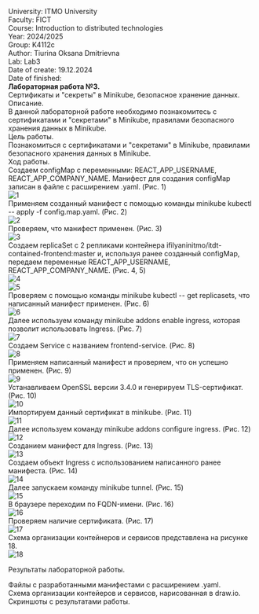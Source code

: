 University: ITMO University  
Faculty: FICT   
Course: Introduction to distributed technologies  
Year: 2024/2025  
Group: K4112c  
Author: Tiurina Oksana Dmitrievna    
Lab: Lab3   
Date of create: 19.12.2024   
Date of finished:   
**Лабораторная работа №3.**     
Сертификаты и "секреты" в Minikube, безопасное хранение данных.      
Описание.        
В данной лабораторной работе необходимо познакомитесь с сертификатами и "секретами" в Minikube, правилами безопасного хранения данных в Minikube.      
Цель работы.       
Познакомиться с сертификатами и "секретами" в Minikube, правилами безопасного хранения данных в Minikube.      
Ход работы.  
Создаем configMap с переменными: REACT_APP_USERNAME, REACT_APP_COMPANY_NAME. Манифест для создания configMap записан в файле с расширением .yaml. (Рис. 1)  
![1](https://github.com/OksanaT888/2024_2025-introduction_to_distributed_technologies-k4112c-tiurina_o_d/blob/main/lab3/picture/1.jpg)             
Применяем созданный манифест с помощью команды minikube kubectl -- apply -f config.map.yaml. (Рис. 2)   
![2](https://github.com/OksanaT888/2024_2025-introduction_to_distributed_technologies-k4112c-tiurina_o_d/blob/main/lab3/picture/2.jpg)  
Проверяем, что манифест применен. (Рис. 3)  
![3](https://github.com/OksanaT888/2024_2025-introduction_to_distributed_technologies-k4112c-tiurina_o_d/blob/main/lab3/picture/3.jpg)     
Создаем replicaSet с 2 репликами контейнера ifilyaninitmo/itdt-contained-frontend:master и, используя ранее созданный configMap, передаем переменные REACT_APP_USERNAME, REACT_APP_COMPANY_NAME. (Рис. 4, 5)  
![4](https://github.com/OksanaT888/2024_2025-introduction_to_distributed_technologies-k4112c-tiurina_o_d/blob/main/lab3/picture/4.jpg)     
![5](https://github.com/OksanaT888/2024_2025-introduction_to_distributed_technologies-k4112c-tiurina_o_d/blob/main/lab3/picture/5.jpg)     
Проверяем с помощью команды minikube kubectl -- get replicasets, что написанный манифест применен. (Рис. 6)   
![6](https://github.com/OksanaT888/2024_2025-introduction_to_distributed_technologies-k4112c-tiurina_o_d/blob/main/lab3/picture/6.jpg)     
Далее используем команду minikube addons enable ingress, которая позволит использовать Ingress. (Рис. 7)  
![7](https://github.com/OksanaT888/2024_2025-introduction_to_distributed_technologies-k4112c-tiurina_o_d/blob/main/lab3/picture/7.jpg)     
Создаем Service с названием frontend-service. (Рис. 8)  
![8](https://github.com/OksanaT888/2024_2025-introduction_to_distributed_technologies-k4112c-tiurina_o_d/blob/main/lab3/picture/8.jpg)     
Применяем написанный манифест и проверяем, что он успешно применен. (Рис. 9)  
![9](https://github.com/OksanaT888/2024_2025-introduction_to_distributed_technologies-k4112c-tiurina_o_d/blob/main/lab3/picture/9.jpg)     
Устанавливаем OpenSSL версии 3.4.0 и генерируем TLS-сертификат. (Рис. 10)  
![10](https://github.com/OksanaT888/2024_2025-introduction_to_distributed_technologies-k4112c-tiurina_o_d/blob/main/lab3/picture/10.jpg)     
Импортируем данный сертификат в minikube. (Рис. 11)   
![11](https://github.com/OksanaT888/2024_2025-introduction_to_distributed_technologies-k4112c-tiurina_o_d/blob/main/lab3/picture/11.jpg)     
Далее используем команду minikube addons configure ingress. (Рис. 12)  
![12](https://github.com/OksanaT888/2024_2025-introduction_to_distributed_technologies-k4112c-tiurina_o_d/blob/main/lab3/picture/12.jpg)     
Созданием манифест для Ingress. (Рис. 13)   
![13](https://github.com/OksanaT888/2024_2025-introduction_to_distributed_technologies-k4112c-tiurina_o_d/blob/main/lab3/picture/13.jpg)     
Создаем объект Ingress с использованием написанного ранее манифеста. (Рис. 14)   
![14](https://github.com/OksanaT888/2024_2025-introduction_to_distributed_technologies-k4112c-tiurina_o_d/blob/main/lab3/picture/14.jpg)     
Далее запускаем команду minikube tunnel. (Рис. 15)  
![15](https://github.com/OksanaT888/2024_2025-introduction_to_distributed_technologies-k4112c-tiurina_o_d/blob/main/lab3/picture/15.jpg)     
В браузере переходим по FQDN-имени. (Рис. 16)   
![16](https://github.com/OksanaT888/2024_2025-introduction_to_distributed_technologies-k4112c-tiurina_o_d/blob/main/lab3/picture/16.jpg)     
Проверяем наличие сертификата. (Рис. 17)   
![17](https://github.com/OksanaT888/2024_2025-introduction_to_distributed_technologies-k4112c-tiurina_o_d/blob/main/lab3/picture/17.jpg)     
Схема организации контейнеров и сервисов представлена на рисунке 18.   
![18](https://github.com/OksanaT888/2024_2025-introduction_to_distributed_technologies-k4112c-tiurina_o_d/blob/main/lab3/picture/18.jpg)     
  
Результаты лабораторной работы.  
  
Файлы с разработанными манифестами с расширением .yaml.    
Схема организации контейеров и сервисов, нарисованная в draw.io.   
Скриншоты c результатами работы.  
  
